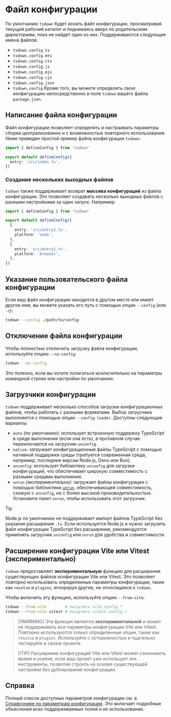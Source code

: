 # Файл конфигурации

По умолчанию `tsdown` будет искать файл конфигурации, просматривая текущий рабочий каталог и поднимаясь вверх по родительским директориям, пока не найдет один из них. Поддерживаются следующие имена файлов:

- `tsdown.config.ts`
- `tsdown.config.mts`
- `tsdown.config.cts`
- `tsdown.config.js`
- `tsdown.config.mjs`
- `tsdown.config.cjs`
- `tsdown.config.json`
- `tsdown.config` Кроме того, вы можете определить свою конфигурацию непосредственно в поле `tsdown` вашего файла `package.json`.

## Написание файла конфигурации

Файл конфигурации позволяет определять и настраивать параметры сборки централизованно и с возможностью повторного использования. Ниже приведен простой пример файла конфигурации `tsdown`:

```ts
import { defineConfig } from 'tsdown'

export default defineConfig({
  entry: 'src/index.ts',
})
```

### Создание нескольких выходных файлов

`tsdown` также поддерживает возврат **массива конфигураций** из файла конфигурации. Это позволяет создавать несколько выходных файлов с разными настройками за один запуск. Например:

```ts
import { defineConfig } from 'tsdown'

export default defineConfig([
  {
    entry: 'src/entry1.ts',
    platform: 'node',
  },
  {
    entry: 'src/entry2.ts',
    platform: 'browser',
  },
])
```

## Указание пользовательского файла конфигурации

Если ваш файл конфигурации находится в другом месте или имеет другое имя, вы можете указать его путь с помощью опции `--config` (или `-c`):

```bash
tsdown --config ./path/to/config
```

## Отключение файла конфигурации

Чтобы полностью отключить загрузку файла конфигурации, используйте опцию `--no-config`:

```bash
tsdown --no-config
```

Это полезно, если вы хотите полагаться исключительно на параметры командной строки или настройки по умолчанию.

## Загрузчики конфигурации

`tsdown` поддерживает несколько способов загрузки конфигурационных файлов, чтобы работать с разными форматами. Выбор загрузчика выполняется с помощью опции `--config-loader`. Доступны следующие варианты:

- `auto` (по умолчанию): использует встроенную поддержку TypeScript в среде выполнения (если она есть), в противном случае переключается на загрузчик `unconfig`.
- `native`: загружает конфигурационные файлы TypeScript с помощью нативной поддержки среды (требуется современная среда, например, последние версии Node.js, Deno или Bun).
- `unconfig`: использует библиотеку `unconfig` для загрузки конфигураций, что обеспечивает широкую совместимость с разными средами выполнения.
- `unrun` _(экспериментально)_: загружает файлы конфигурации с помощью библиотеки [`unrun`](https://gugustinette.github.io/unrun/), обеспечивающей совместимость, схожую с `unconfig`, но с более высокой производительностью. Установите пакет `unrun`, чтобы использовать этот загрузчик.

> [!TIP]  
> Node.js по умолчанию не поддерживает импорт файлов TypeScript без указания расширения `.ts`. Если используется Node.js и нужно загрузить файл конфигурации TypeScript без расширения, рекомендуется применять загрузчик `unconfig` или `unrun` для удобства и совместимости.

## Расширение конфигурации Vite или Vitest (экспериментально)

`tsdown` предоставляет **экспериментальную** функцию для расширения существующих файлов конфигурации Vite или Vitest. Это позволяет повторно использовать определенные параметры конфигурации, такие как `resolve` и `plugins`, игнорируя другие, не относящиеся к `tsdown`.

Чтобы включить эту функцию, используйте опцию `--from-vite`:

```bash
tsdown --from-vite        # Загрузить vite.config.*
tsdown --from-vite vitest # Загрузить vitest.config.*
```

> [!WARNING] Эта функция является **экспериментальной** и может не поддерживать все параметры конфигурации Vite или Vitest. Повторно используются только определенные опции, такие как `resolve` и `plugins`. Используйте с осторожностью и тщательно тестируйте в своем проекте.

> [!TIP] Расширение конфигураций Vite или Vitest может сэкономить время и усилия, если ваш проект уже использует эти инструменты, позволяя строить на основе существующей настройки без дублирования конфигурации.

## Справка

Полный список доступных параметров конфигурации см. в [Справочнике по параметрам конфигурации](/reference/api/Interface.Options). Это включает подробные объяснения всех поддерживаемых полей и их использования.
